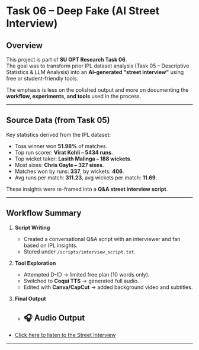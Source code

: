 
# Task 06 – Deep Fake (AI Street Interview)

## Overview
This project is part of **SU OPT Research Task 06**.  
The goal was to transform prior IPL dataset analysis (Task 05 – Descriptive Statistics & LLM Analysis) into an **AI-generated "street interview"** using free or student-friendly tools.  

The emphasis is less on the polished output and more on documenting the **workflow, experiments, and tools** used in the process.

---

## Source Data (from Task 05)
Key statistics derived from the IPL dataset:
- Toss winner won **51.98%** of matches.  
- Top run scorer: **Virat Kohli – 5434 runs**.  
- Top wicket taker: **Lasith Malinga – 188 wickets**.  
- Most sixes: **Chris Gayle – 327 sixes**.  
- Matches won by runs: **337**, by wickets: **406**.  
- Avg runs per match: **311.23**, avg wickets per match: **11.69**.  

These insights were re-framed into a **Q&A street interview script**.

---

## Workflow Summary
1. **Script Writing**  
   - Created a conversational Q&A script with an interviewer and fan based on IPL insights.  
   - Stored under `/scripts/interview_script.txt`.  

2. **Tool Exploration**  
   - Attempted D-ID → limited free plan (10 words only).  
   - Switched to **Coqui TTS** → generated full audio.  
   - Edited with **Canva/CapCut** → added background video and subtitles.  

3. **Final Output**  
   - ## 🎧 Audio Output

- [Click here to listen to the Street Interview](./Street_Interview.mp3)

---

